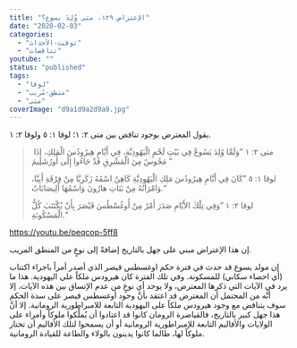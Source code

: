 ```yaml
---
title: "الإعتراض ١٢٩، متى وُلِدَ يسوع؟"
date: "2020-02-03"
categories: 
  - "توقيت-الأحداث"
  - "تناقضات"
youtube: ""
status: "published"
tags: 
  - "لوقا"
  - "منطق-مُريب"
  - "متى"
coverImage: "d9a1d9a2d9a9.jpg"
---
```


يقول المعترض بوجود تناقض بين متى ٢: ١؛ لوقا ١: ٥ ولوقا ٢: ١.

>  متى ٢: ١ ”وَلَمَّا وُلِدَ يَسُوعُ فِي بَيْتِ لَحْمِ الْيَهُودِيَّةِ، فِي أَيَّامِ هِيرُودُسَ الْمَلِكِ، إِذَا مَجُوسٌ مِنَ الْمَشْرِقِ قَدْ جَاءُوا إِلَى أُورُشَلِيمَ “
> 
> لوقا ١: ٥ ”كَانَ فِي أَيَّامِ هِيرُودُسَ مَلِكِ الْيَهُودِيَّةِ كَاهِنٌ اسْمُهُ زَكَرِيَّا مِنْ فِرْقَةِ أَبِيَّا، وَامْرَأَتُهُ مِنْ بَنَاتِ هارُونَ وَاسْمُهَا أَلِيصَابَاتُ.“
> 
> لوقا ٢: ١ ”وَفِي تِلْكَ الأَيَّامِ صَدَرَ أَمْرٌ مِنْ أُوغُسْطُسَ قَيْصَرَ بِأَنْ يُكْتَتَبَ كُلُّ الْمَسْكُونَةِ.“

https://youtu.be/peqcop-5ff8

إن هذا الإعتراض مبني على جهل بالتاريخ إضافةً إلى نوعٍ من المنطق المريب.

إن مولد يسوع قد حدث في فترة حكم اوغسطس قيصر الذي أصدر أمراً باجراء اكتتاب (أي احصاء سكاني) للمسكونة. وفي تلك الفترة كان هيرودس ملكاً على اليهودية. هذا ما يرد في الآيات التي ذكرها المعترض، ولا يوجد أي نوعٍ من عدم الإتساق بين هذه الآيات. إلا أنَّه من المحتمل أن المعترض قد اعتقد بأنَّ وجود أوغسطس قيصر على سدة الحكم سوف يتناقض مع وجود هيرودس ملكاً على اليهودية التابعة للامبراطورية الرومانية. إلا أنَّ هذا جهل كبير بالتاريخ، فالقياصرة الرومان كانوا قد اعتادوا أن يُملِّكوا ملوكاً وأمراء على الولايات والأقاليم التابعة للإمبراطورية الرومانية أو أن يسمحوا لتلك الأقاليم أن تختار ملوكاً لها، طالما كانوا يدينون بالولاء والطاعة للقيادة الرومانية.
